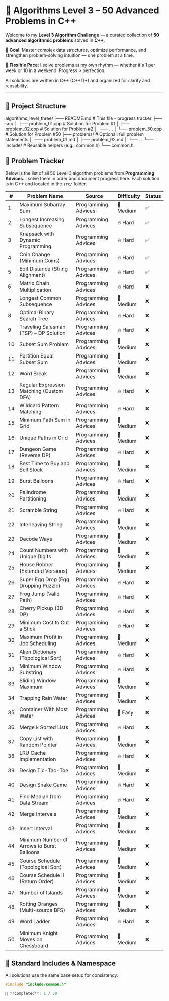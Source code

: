 # 🚀 Algorithms Level 3 – 50 Advanced Problems in C++

Welcome to my **Level 3 Algorithm Challenge** — a curated collection of **50 advanced algorithmic problems** solved in **C++**.  

🎯 **Goal**: Master complex data structures, optimize performance, and strengthen problem-solving intuition — one problem at a time.

🔁 **Flexible Pace**: I solve problems at my own rhythm — whether it's 1 per week or 10 in a weekend. Progress > perfection.

All solutions are written in  C++ (C++11+) and organized for clarity and reusability.

---

## 📂 Project Structure

algorithms_level_three/
├── README.md # This file - progress tracker
├── src/
│ ├── problem_01.cpp # Solution for Problem #1
│ ├── problem_02.cpp # Solution for Problem #2
│ └── ...
│ └── problem_50.cpp # Solution for Problem #50
├── problems/ # Optional: full problem statements
│ ├── problem_01.md
│ ├── problem_02.md
│ └── ...
└── include/ # Reusable helpers (e.g., common.h)
└── common.h

## 🧠 Problem Tracker

Below is the list of all 50 Level 3 algorithm problems from **Programming Advices**.
I solve them in order and document progress here. Each solution is in C++ and located in the `src/` folder.

| #   | Problem Name                                | Source               | Difficulty| Status |
|-----|---------------------------------------------|----------------------|-----------|--------|
| 1   | Maximum Subarray Sum                        | Programming Advices  | 🔺 Medium | ✅     |
| 2   | Longest Increasing Subsequence              | Programming Advices  | 🔥 Hard   | ✅     |
| 3   | Knapsack with Dynamic Programming           | Programming Advices  | 🔥 Hard   | ✅     |
| 4   | Coin Change (Minimum Coins)                 | Programming Advices  | 🔥 Hard   | ✅     |
| 5   | Edit Distance (String Alignment)            | Programming Advices  | 🔥 Hard   | ✅     |
| 6   | Matrix Chain Multiplication                 | Programming Advices  | 🔥 Hard   | ❌     |
| 7   | Longest Common Subsequence                  | Programming Advices  | 🔺 Medium | ❌     |
| 8   | Optimal Binary Search Tree                  | Programming Advices  | 🔥 Hard   | ❌     |
| 9   | Traveling Salesman (TSP) – DP Solution      | Programming Advices  | 🔥 Hard   | ❌     |
| 10  | Subset Sum Problem                          | Programming Advices  | 🔺 Medium | ❌     |
| 11  | Partition Equal Subset Sum                  | Programming Advices  | 🔺 Medium | ❌     |
| 12  | Word Break                                  | Programming Advices  | 🔺 Medium | ❌     |
| 13  | Regular Expression Matching (Custom DFA)    | Programming Advices  | 🔥 Hard   | ❌     |
| 14  | Wildcard Pattern Matching                   | Programming Advices  | 🔥 Hard   | ❌     |
| 15  | Minimum Path Sum in Grid                    | Programming Advices  | 🔺 Medium | ❌     |
| 16  | Unique Paths in Grid                        | Programming Advices  | 🔺 Medium | ❌     |
| 17  | Dungeon Game (Reverse DP)                   | Programming Advices  | 🔥 Hard   | ❌     |
| 18  | Best Time to Buy and Sell Stock             | Programming Advices  | 🔺 Medium | ❌     |
| 19  | Burst Balloons                              | Programming Advices  | 🔥 Hard   | ❌     |
| 20  | Palindrome Partitioning                     | Programming Advices  | 🔺 Medium | ❌     |
| 21  | Scramble String                             | Programming Advices  | 🔥 Hard   | ❌     |
| 22  | Interleaving String                         | Programming Advices  | 🔺 Medium | ❌     |
| 23  | Decode Ways                                 | Programming Advices  | 🔺 Medium | ❌     |
| 24  | Count Numbers with Unique Digits            | Programming Advices  | 🔺 Medium | ❌     |
| 25  | House Robber (Extended Versions)            | Programming Advices  | 🔺 Medium | ❌     |
| 26  | Super Egg Drop (Egg Dropping Puzzle)        | Programming Advices  | 🔥 Hard   | ❌     |
| 27  | Frog Jump (Valid Path)                      | Programming Advices  | 🔥 Hard   | ❌     |
| 28  | Cherry Pickup (3D DP)                       | Programming Advices  | 🔥 Hard   | ❌     |
| 29  | Minimum Cost to Cut a Stick                 | Programming Advices  | 🔥 Hard   | ❌     |
| 30  | Maximum Profit in Job Scheduling            | Programming Advices  | 🔺 Medium | ❌     |
| 31  | Alien Dictionary (Topological Sort)         | Programming Advices  | 🔥 Hard   | ❌     |
| 32  | Minimum Window Substring                    | Programming Advices  | 🔥 Hard   | ❌     |
| 33  | Sliding Window Maximum                      | Programming Advices  | 🔺 Medium | ❌     |
| 34  | Trapping Rain Water                         | Programming Advices  | 🔺 Medium | ❌     |
| 35  | Container With Most Water                   | Programming Advices  | 🔹 Easy   | ❌     |
| 36  | Merge k Sorted Lists                        | Programming Advices  | 🔥 Hard   | ❌     |
| 37  | Copy List with Random Pointer               | Programming Advices  | 🔺 Medium | ❌     |
| 38  | LRU Cache Implementation                    | Programming Advices  | 🔥 Hard   | ❌     |
| 39  | Design Tic-Tac-Toe                          | Programming Advices  | 🔺 Medium | ❌     |
| 40  | Design Snake Game                           | Programming Advices  | 🔥 Hard   | ❌     |
| 41  | Find Median from Data Stream                | Programming Advices  | 🔥 Hard   | ❌     |
| 42  | Merge Intervals                             | Programming Advices  | 🔺 Medium | ❌     |
| 43  | Insert Interval                             | Programming Advices  | 🔺 Medium | ❌     |
| 44  | Minimum Number of Arrows to Burst Balloons  | Programming Advices  | 🔺 Medium | ❌     |
| 45  | Course Schedule (Topological Sort)          | Programming Advices  | 🔺 Medium | ❌     |
| 46  | Course Schedule II (Return Order)           | Programming Advices  | 🔺 Medium | ❌     |
| 47  | Number of Islands                           | Programming Advices  | 🔺 Medium | ❌     |
| 48  | Rotting Oranges (Multi-source BFS)          | Programming Advices  | 🔺 Medium | ❌     |
| 49  | Word Ladder                                 | Programming Advices  | 🔥 Hard   | ❌     |
| 50  | Minimum Knight Moves on Chessboard          | Programming Advices  | 🔺 Medium | ❌     |

## 🧩 Standard Includes & Namespace

All solutions use the same base setup for consistency:

```cpp
#include "include/common.h"

🔢 **Completed**: 1 / 50

